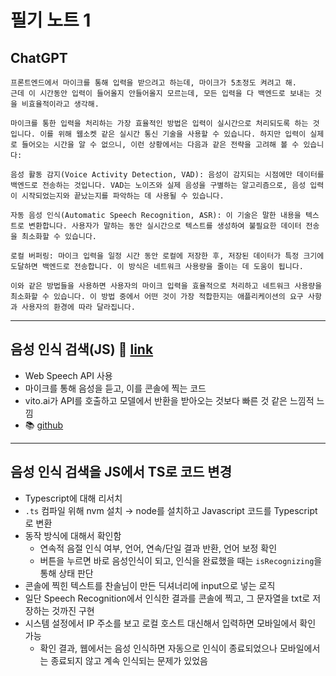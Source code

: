 # 필기 노트 1

## ChatGPT
```
프론트엔드에서 마이크를 통해 입력을 받으려고 하는데, 마이크가 5초정도 켜려고 해.
근데 이 시간동안 입력이 들어올지 안들어올지 모르는데, 모든 입력을 다 백엔드로 보내는 것을 비효율적이라고 생각해.
```
```
마이크를 통한 입력을 처리하는 가장 효율적인 방법은 입력이 실시간으로 처리되도록 하는 것입니다. 이를 위해 웹소켓 같은 실시간 통신 기술을 사용할 수 있습니다. 하지만 입력이 실제로 들어오는 시간을 알 수 없으니, 이런 상황에서는 다음과 같은 전략을 고려해 볼 수 있습니다:

음성 활동 감지(Voice Activity Detection, VAD): 음성이 감지되는 시점에만 데이터를 백엔드로 전송하는 것입니다. VAD는 노이즈와 실제 음성을 구별하는 알고리즘으로, 음성 입력이 시작되었는지와 끝났는지를 파악하는 데 사용될 수 있습니다.

자동 음성 인식(Automatic Speech Recognition, ASR): 이 기술은 말한 내용을 텍스트로 변환합니다. 사용자가 말하는 동안 실시간으로 텍스트를 생성하여 불필요한 데이터 전송을 최소화할 수 있습니다.

로컬 버퍼링: 마이크 입력을 일정 시간 동안 로컬에 저장한 후, 저장된 데이터가 특정 크기에 도달하면 백엔드로 전송합니다. 이 방식은 네트워크 사용량을 줄이는 데 도움이 됩니다.

이와 같은 방법들을 사용하면 사용자의 마이크 입력을 효율적으로 처리하고 네트워크 사용량을 최소화할 수 있습니다. 이 방법 중에서 어떤 것이 가장 적합한지는 애플리케이션의 요구 사항과 사용자의 환경에 따라 달라집니다.
```

---
## 음성 인식 검색(JS) 🏫 [link](https://triplexblog.kr/167)
- Web Speech API 사용
- 마이크를 통해 음성을 듣고, 이를 콘솔에 찍는 코드
- vito.ai가 API를 호출하고 모델에서 반환을 받아오는 것보다 빠른 것 같은 느낌적 느낌
- 📚 [github](https://github.com/younhoso/younhoso/tree/main/blogExample/voice_search/)

---
## 음성 인식 검색을 JS에서 TS로 코드 변경
- Typescript에 대해 리서치
- `.ts` 컴파일 위해 nvm 설치 → node를 설치하고 Javascript 코드를 Typescript로 변환
- 동작 방식에 대해서 확인함
    - 연속적 음절 인식 여부, 언어, 연속/단일 결과 반환, 언어 보정 확인
    - 버튼을 누르면 바로 음성인식이 되고, 인식을 완료했을 때는 `isRecognizing`을 통해 상태 판단
- 콘솔에 찍힌 텍스트를 찬솔님이 만든 딕셔너리에 input으로 넣는 로직
- 일단 Speech Recognition에서 인식한 결과를 콘솔에 찍고, 그 문자열을 txt로 저장하는 것까진 구현
- 시스템 설정에서 IP 주소를 보고 로컬 호스트 대신해서 입력하면 모바일에서 확인 가능
    - 확인 결과, 웹에서는 음성 인식하면 자동으로 인식이 종료되었으나 모바일에서는 종료되지 않고 계속 인식되는 문제가 있었음